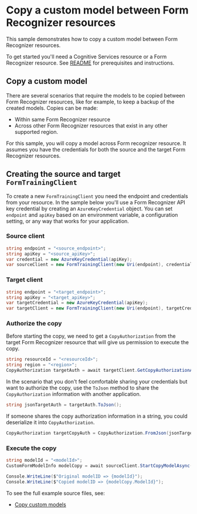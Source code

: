 # Copy a custom model between Form Recognizer resources

This sample demonstrates how to copy a custom model between Form Recognizer resources.

To get started you'll need a Cognitive Services resource or a Form Recognizer resource.  See [README][README] for prerequisites and instructions.

## Copy a custom model
There are several scenarios that require the models to be copied between Form Recognizer resources, like for example, to keep a backup of the created models.
Copies can be made:
- Within same Form Recognizer resource
- Across other Form Recognizer resources that exist in any other supported region.

For this sample, you will copy a model across Form recognizer resource. It assumes you have the credentials for both the source and the target Form Recognizer resources.

## Creating the source and target `FormTrainingClient`

To create a new `FormTrainingClient` you need the endpoint and credentials from your resource. In the sample below you'll use a Form Recognizer API key credential by creating an `AzureKeyCredential` object.
You can set `endpoint` and `apiKey` based on an environment variable, a configuration setting, or any way that works for your application.

### Source client
```C# Snippet:FormRecognizerSample6CreateCopySourceClient
string endpoint = "<source_endpoint>";
string apiKey = "<source_apiKey>";
var credential = new AzureKeyCredential(apiKey);
var sourceClient = new FormTrainingClient(new Uri(endpoint), credential);
```

### Target client
```C# Snippet:FormRecognizerSample6CreateCopyTargetClient
string endpoint = "<target_endpoint>";
string apiKey = "<target_apiKey>";
var targetCredential = new AzureKeyCredential(apiKey);
var targetClient = new FormTrainingClient(new Uri(endpoint), targetCredential);
```

### Authorize the copy
Before starting the copy, we need to get a `CopyAuthorization` from the target Form Recognizer resource that will give us permission to execute the copy.
```C# Snippet:FormRecognizerSample6GetCopyAuthorization
string resourceId = "<resourceId>";
string region = "<region>";
CopyAuthorization targetAuth = await targetClient.GetCopyAuthorizationAsync(resourceId, region);
```

In the scenario that you don't feel comfortable sharing your credentials but want to authorize the copy, use the `ToJson` method to share the `CopyAuthorization` information with another application.
```C# Snippet:FormRecognizerSample6ToJson
string jsonTargetAuth = targetAuth.ToJson();
```

If someone shares the copy authorization information in a string, you could deserialize it into `CopyAuthorization`. 
```C# Snippet:FormRecognizerSample6FromJson
CopyAuthorization targetCopyAuth = CopyAuthorization.FromJson(jsonTargetAuth);
```

### Execute the copy
```C# Snippet:FormRecognizerSample6CopyModel
string modelId = "<modelId>";
CustomFormModelInfo modelCopy = await sourceClient.StartCopyModelAsync(modelId, targetCopyAuth).WaitForCompletionAsync();

Console.WriteLine($"Original modelID => {modelId}");
Console.WriteLine($"Copied modelID => {modelCopy.ModelId}");
```


To see the full example source files, see:
* [Copy custom models](https://github.com/Azure/azure-sdk-for-net/blob/master/sdk/formrecognizer/Azure.AI.FormRecognizer/tests/samples/Sample7_CopyModel.cs)

[README]: https://github.com/Azure/azure-sdk-for-net/tree/master/sdk/formrecognizer/Azure.AI.FormRecognizer#getting-started